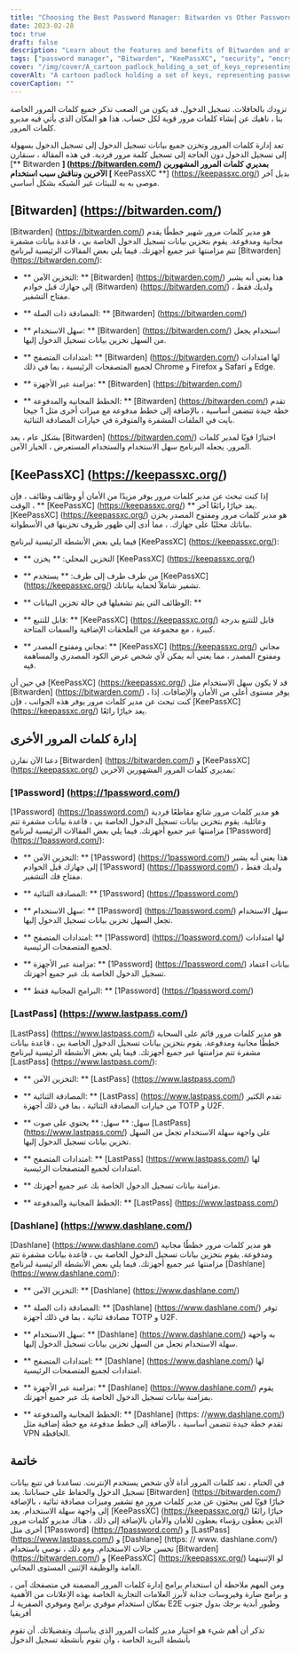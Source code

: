 ```yaml
---
title: "Choosing the Best Password Manager: Bitwarden vs Other Password Managers"
date: 2023-02-28
toc: true
draft: false
description: "Learn about the features and benefits of Bitwarden and other popular password managers to choose the best one for your security and functionality needs."
tags: ["password manager", "Bitwarden", "KeePassXC", "security", "encryption", "two-factor authentication", "online security", "data protection", "cloud-based storage", "offline functionality", "user-friendly interface", "browser extensions", "free plan", "paid plan", "1Password", "LastPass", "Dashlane", "internet security", "online privacy", "digital security"]
cover: "/img/cover/A_cartoon_padlock_holding_a_set_of_keys_representing_password_managers.png"
coverAlt: "A cartoon padlock holding a set of keys, representing password management and security"
coverCaption: ""
---
```


 تزودك بالحافلات. تسجيل الدخول. قد يكون من الصعب تذكر جميع كلمات المرور الخاصة بنا ، ناهيك عن إنشاء كلمات مرور قوية لكل حساب. هذا هو المكان الذي يأتي فيه مديرو كلمات المرور.  تعد إدارة كلمات المرور وتخزن جميع بيانات تسجيل الدخول إلى تسجيل الدخول بسهولة إلى تسجيل الدخول دون الحاجة إلى تسجيل كلمة مرور فردية. في هذه المقالة ، سنقارن [** Bitwarden **] (https://bitwarden.com/) بمديري كلمات المرور المشهورين الآخرين ونناقش سبب استخدام [** KeePassXC **] (https://keepassxc.org/) بديل آخر موصى به به للبيئات غير الشبكه بشكل أساسي.  ## [Bitwarden] (https://bitwarden.com/)  [Bitwarden] (https://bitwarden.com/) هو مدير كلمات مرور شهير خططًا يقدم مجانية ومدفوعة. يقوم بتخزين بيانات تسجيل الدخول الخاصة بي ، قاعدة بيانات مشفرة تتم مزامنتها عبر جميع أجهزتك. فيما يلي بعض المقالات الرئيسية لبرنامج [Bitwarden] (https://bitwarden.com/):  - ** التخزين الآمن: ** [Bitwarden] (https://bitwarden.com/) هذا يعني أنه يشير إلى جهازك قبل خوادم (Bitwarden) (https://bitwarden.com/) ، ولديك فقط مفتاح التشفير.  - ** المصادقة ذات الصلة: ** [Bitwarden] (https://bitwarden.com/)  - ** سهل الاستخدام: ** [Bitwarden] (https://bitwarden.com/) استخدام يجعل من السهل تخزين بيانات تسجيل الدخول إليها.  - ** امتدادات المتصفح: ** [Bitwarden] (https://bitwarden.com/) لها امتدادات لجميع المتصفحات الرئيسية ، بما في ذلك Chrome و Firefox و Safari و Edge.  - ** مزامنة عبر الأجهزة: ** [Bitwarden] (https://bitwarden.com/)  - ** الخطط المجانية والمدفوعة: ** [Bitwarden] (https://bitwarden.com/) تقدم خطة جيدة تتضمن أساسية ، بالإضافة إلى خطط مدفوعة مع ميزات أخرى مثل 1 جيجا بايت في الملفات المشفرة والمتوفرة في خيارات المصادقة الثنائية.  بشكل عام ، يعد [Bitwarden] (https://bitwarden.com/) اختيارًا قويًا لمدير كلمات المرور. يجعله البرنامج سهل الاستخدام والستخدام المستعرض ، الخيار الآمن.  ## [KeePassXC] (https://keepassxc.org/)  إذا كنت تبحث عن مدير كلمات مرور يوفر مزيدًا من الأمان أو وظائف وظائف ، فإن الوقت ، ** [KeePassXC] (https://keepassxc.org/) ** يعد خيارًا رائعًا آخر. [KeePassXC] (https://keepassxc.org/) هو مدير كلمات مرور ومفتوح المصدر يخزن بياناتك محليًا على جهازك. ، مما أدى إلى ظهور ظروف تخزينها في الأسطوانة.  فيما يلي بعض الأنشطة الرئيسية لبرنامج [KeePassXC] (https://keepassxc.org/):  - ** التخزين المحلي: ** يخزن [KeePassXC] (https://keepassxc.org/)  - ** من طرف طرف إلى طرف: ** يستخدم [KeePassXC] (https://keepassxc.org/) تشفير شاملاً لحماية بياناتك.  - ** الوظائف التي يتم تشغيلها في حالة تخزين البيانات: **  - ** قابل للتتبع: ** [KeePassXC] (https://keepassxc.org/) قابل للتتبع بدرجة كبيرة ، مع مجموعة من الملحقات الإضافية والسمات المتاحة.  - ** مجاني ومفتوح المصدر: ** [KeePassXC] (https://keepassxc.org/) مجاني ومفتوح المصدر ، مما يعني أنه يمكن لأي شخص عرض الكود المصدري والمساهمة فيه.  في حين أن [KeePassXC] (https://keepassxc.org/) قد لا يكون سهل الاستخدام مثل [Bitwarden] (https://bitwarden.com/) ، يوفر مستوى أعلى من الأمان والإضافات. إذا كنت تبحث عن مدير كلمات مرور يوفر هذه الجوانب ، فإن [KeePassXC] (https://keepassxc.org/) يعد خيارًا رائعًا.  ## إدارة كلمات المرور الأخرى  دعنا الآن نقارن [Bitwarden] (https://bitwarden.com/) و [KeePassXC] (https://keepassxc.org/) بمديري كلمات المرور المشهورين الآخرين:  ### [1Password] (https://1password.com/)  [1Password] (https://1password.com/) هو مدير كلمات مرور شائع مقاطعًا فردية وعائلية. يقوم بتخزين بيانات تسجيل الدخول الخاصة بي ، قاعدة بيانات مشفرة تتم مزامنتها عبر جميع أجهزتك. فيما يلي بعض المقالات الرئيسية لبرنامج [1Password] (https://1password.com/):  - ** التخزين الآمن: ** [1Password] (https://1password.com/) هذا يعني أنه يشير إلى جهازك قبل الخوادم [1Password] (https://1password.com/) ، ولديك فقط مفتاح فك التشفير.  - ** المصادقة الثنائية: ** [1Password] (https://1password.com/)  - ** سهل الاستخدام: ** [1Password] (https://1password.com/) سهل الاستخدام تجعل السهل تخزين بيانات تسجيل الدخول إليها.  - ** امتدادات المتصفح: ** [1Password] (https://1password.com/) لها امتدادات لجميع المتصفحات الرئيسية.  - ** مزامنة عبر الأجهزة: ** [1Password] (https://1password.com/) بيانات اعتماد تسجيل الدخول الخاصة بك عبر جميع أجهزتك.  - ** البرامج المجانية فقط: ** [1Password] (https://1password.com/)  ### [LastPass] (https://www.lastpass.com/)  [LastPass] (https://www.lastpass.com/) هو مدير كلمات مرور قائم على السحابة خططًا مجانية ومدفوعة. يقوم بتخزين بيانات تسجيل الدخول الخاصة بي ، قاعدة بيانات مشفرة تتم مزامنتها عبر جميع أجهزتك. فيما يلي بعض الأنشطة الرئيسية لبرنامج [LastPass] (https://www.lastpass.com/):  - ** التخزين الآمن: ** [LastPass] (https://www.lastpass.com/)  - ** المصادقة الثنائية: ** [LastPass] (https://www.lastpass.com/) تقدم الكثير من خيارات المصادقة الثنائية ، بما في ذلك أجهزة TOTP و U2F.  - ** سهل: ** سهل: ** يحتوي على صوت [LastPass] (https://www.lastpass.com/) على واجهة سهلة الاستخدام تجعل من السهل تخزين بيانات تسجيل الدخول إليها.  - ** امتدادات المتصفح: ** [LastPass] (https://www.lastpass.com/) لها امتدادات لجميع المتصفحات الرئيسية.  - ** مزامنة بيانات تسجيل الدخول الخاصة بك عبر جميع أجهزتك.  - ** الخطط المجانية والمدفوعة: ** [LastPass] (https://www.lastpass.com/)  ### [Dashlane] (https://www.dashlane.com/)  [Dashlane] (https://www.dashlane.com/) هو مدير كلمات مرور خططًا مجانية ومدفوعة. يقوم بتخزين بيانات تسجيل الدخول الخاصة بي ، قاعدة بيانات مشفرة تتم مزامنتها عبر جميع أجهزتك. فيما يلي بعض الأنشطة الرئيسية لبرنامج [Dashlane] (https://www.dashlane.com/):  - ** التخزين الآمن: ** [Dashlane] (https://www.dashlane.com/)  - ** المصادقة ذات الصلة: ** [Dashlane] (https://www.dashlane.com/) توفر مصادقة ثنائية ، بما في ذلك أجهزة TOTP و U2F.  - ** سهل الاستخدام: ** [Dashlane] (https://www.dashlane.com/) به واجهة سهلة الاستخدام تجعل من السهل تخزين بيانات تسجيل الدخول إليها.  - ** امتدادات المتصفح: ** [Dashlane] (https://www.dashlane.com/) لها امتدادات لجميع المتصفحات الرئيسية.  - ** مزامنة عبر الأجهزة: ** [Dashlane] (https://www.dashlane.com/) يقوم بمزامنة بيانات تسجيل الدخول الخاصة بك عبر جميع أجهزتك.  - ** الخطط المجانية والمدفوعة: ** [Dashlane] (https: //www.dashlane.com/) تقدم خطة جيدة تتضمن أساسية ، بالإضافة إلى خطط مدفوعة مع خطة إضافية مثل VPN الحافظة.  ## خاتمة  في الختام ، تعد كلمات المرور أداة لأي شخص يستخدم الإنترنت. تساعدنا في تتبع بيانات تسجيل الدخول والحفاظ على حساباتنا. يعد [Bitwarden] (https://bitwarden.com/) خيارًا قويًا لمن يبحثون عن مدير كلمات مرور مع تشفير وميزات مصادقة ثنائية ، بالإضافة إلى واجهة سهلة الاستخدام. يعد [KeePassXC] (https://keepassxc.org/) خيارًا رائعًا الذين يعطون رؤساء يعطون للأمان والأمان بالإضافة إلى ذلك ، هناك مديرو كلمات مرور أخرى مثل [1Password] (https://1password.com/) و [LastPass] (https://www.lastpass.com/) و [Dashlane] (https: // www. dashlane.com/) تحسن حالات الاستخدام. ومع ذلك ، نوصي باستخدام [Bitwarden] (https://bitwarden.com/) و [KeePassXC] (https://keepassxc.org/) لو الإثنينهما العامة والوظيفة الإثنين المستوى المجاني.  ومن المهم ملاحظة أن استخدام برامج إدارة كلمات المرور المضمنة في متصفحك آمن ، و برامج ضارة وفيروسات جذابة لأبرز العلامات التجارية الخاصة بهذه الإعلانات من الأهمية بمكان استخدام موفري برامج وموفري الصفرية لـ E2E وطيور أبدية برجك بدول جنوب أفريقيا  تذكر أن أهم شيء هو اختيار مدير كلمات المرور الذي يناسبك وتفضيلاتك. أن تقوم بأنشطة البريد الخاصة ، وأن تقوم بأنشطة تسجيل الدخول